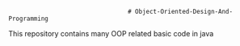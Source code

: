                                     # Object-Oriented-Design-And-Programming
  
  This  repository contains many OOP related basic code in java
